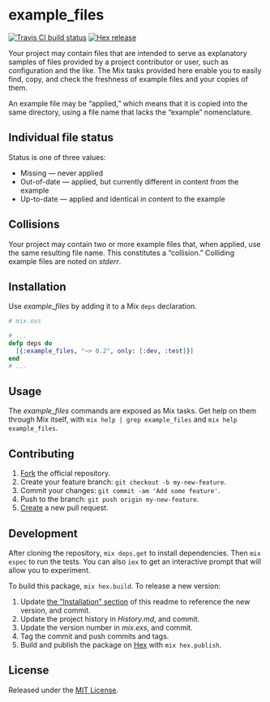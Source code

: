 # example_files

[![Travis CI build status]][Travis-CI-build-status]
[![Hex release]           ][Hex-release]

Your project may contain files that are intended to serve as explanatory samples
of files provided by a project contributor or user, such as configuration and the
like. The Mix tasks provided here enable you to easily find, copy, and check the
freshness of example files and your copies of them.

An example file may be “applied,” which means that it is copied into the same
directory, using a file name that lacks the “example” nomenclature.

## Individual file status

Status is one of three values:

  * Missing — never applied
  * Out-of-date — applied, but currently different in content from the example
  * Up-to-date — applied and identical in content to the example

## Collisions

Your project may contain two or more example files that, when applied, use the
same resulting file name. This constitutes a “collision.” Colliding example files
are noted on _stderr_.

## Installation

Use _example_files_ by adding it to a Mix `deps` declaration.

```elixir
# mix.exs

# ...
defp deps do
  [{:example_files, "~> 0.2", only: [:dev, :test]}]
end
# ...
```

## Usage

The _example_files_ commands are exposed as Mix tasks. Get help on them through
Mix itself, with `mix help | grep example_files` and `mix help example_files`.

## Contributing

1. [Fork][fork-example_files] the official repository.
2. Create your feature branch: `git checkout -b my-new-feature`.
3. Commit your changes: `git commit -am 'Add some feature'`.
4. Push to the branch: `git push origin my-new-feature`.
5. [Create][compare-example_files-branches] a new pull request.

Development
-----------

After cloning the repository, `mix deps.get` to install dependencies. Then
`mix espec` to run the tests. You can also `iex` to get an interactive prompt
that will allow you to experiment.

To build this package, `mix hex.build`. To release a new version:

1. Update [the ”Installation” section](#installation) of this readme to reference
   the new version, and commit.
2. Update the project history in _History.md_, and commit.
3. Update the version number in _mix.exs_, and commit.
4. Tag the commit and push commits and tags.
5. Build and publish the package on [Hex](Hex-release) with `mix hex.publish`.

## License

Released under the [MIT License][MIT-License].

[Travis CI build status]: https://secure.travis-ci.org/njonsson/example_files.svg?branch=master
[Hex release]:            https://img.shields.io/hexpm/v/example_files.svg

[Travis-CI-build-status]:         http://travis-ci.org/njonsson/example_files                     "Travis CI build status for example_files"
[Hex-release]:                    https://hex.pm/packages/example_files                           "Hex release of example_files"
[fork-example_files]:             https://github.com/njonsson/example_files/fork                  "Fork the official repository of example_files"
[compare-example_files-branches]: https://github.com/njonsson/example_files/compare               "Compare branches of example_files repositories"
[MIT-License]:                    http://github.com/njonsson/example_files/blob/master/License.md "MIT License claim for example_files"
